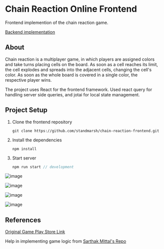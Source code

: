 # Chain Reaction Online Frontend

Frontend implemention of the chain reaction game.

[Backend implementation](https://github.com/standmarsh/chain-reaction-backend)

## About

Chain reaction is a multiplayer game, in which players are assigned colors and take turns placing cells on the board. As soon as a cell reaches its limit, the cell explodes and spreads into the adjacent cells, changing the cell's color. As soon as the whole board is covered in a single color, the respective player wins.

The project uses React for the frontend framework. Used react query for handling server side queries, and jotai for local state management.

## Project Setup

1. Clone the frontend repository

   ```
   git clone https://github.com/standmarsh/chain-reaction-frontend.git
   ```

2. Install the dependencies

   ```
   npm install
   ```

3. Start server

   ```javascript
   npm run start // development
   ```

![image](https://user-images.githubusercontent.com/51134776/204082361-b609c0d8-ada1-4769-a8d0-23d5daf9fb60.png)

![image](https://user-images.githubusercontent.com/51134776/204082384-cfa0a0aa-d26e-4835-816f-93116f1455d9.png)

![image](https://user-images.githubusercontent.com/51134776/204082402-e0f4dc28-609c-4f66-83c3-1fcdce49f9ee.png)

![image](https://user-images.githubusercontent.com/51134776/204082437-a5d9d39a-b49c-4647-a819-4ba4f30bd012.png)



## References

[Original Game Play Store Link](https://play.google.com/store/apps/details?id=com.BuddyMattEnt.ChainReaction&hl=en_IN&gl=US)

Help in implementing game logic from [Sarthak Mittal's Repo](https://github.com/Sarthak-Mittal/chain-reaction)

